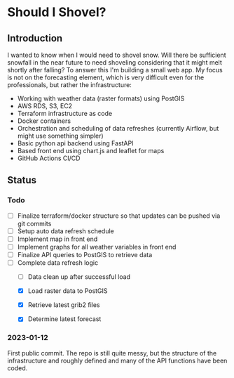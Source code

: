 # Should I Shovel?

## Introduction
I wanted to know when I would need to shovel snow. Will there be sufficient snowfall in the near future to need shoveling considering that it might melt shortly after falling?
To answer this I'm building a small web app. My focus is not on the forecasting element, which is very difficult even for the professionals, but rather the infrastructure:
* Working with weather data (raster formats) using PostGIS
* AWS RDS, S3, EC2
* Terraform infrastructure as code
* Docker containers
* Orchestration and scheduling of data refreshes (currently Airflow, but might use something simpler)
* Basic python api backend using FastAPI
* Based front end using chart.js and leaflet for maps
* GitHub Actions CI/CD

## Status

### Todo
- [ ] Finalize terraform/docker structure so that updates can be pushed via git commits
- [ ] Setup auto data refresh schedule
- [ ] Implement map in front end
- [ ] Implement graphs for all weather variables in front end
- [ ] Finalize API queries to PostGIS to retrieve data
- [ ] Complete data refresh logic
    - [ ] Data clean up after successful load
    - [x] Load raster data to PostGIS
    - [x] Retrieve latest grib2 files
    - [x] Determine latest forecast


### 2023-01-12
First public commit. The repo is still quite messy, but the structure of the infrastructure and roughly defined and many of the API functions have been coded.
